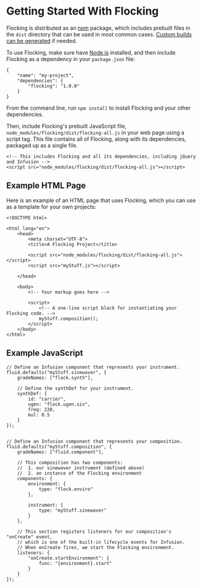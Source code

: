 # Getting Started With Flocking #

Flocking is distributed as an [npm](https://npmjs.com) package, which includes prebuilt files in the <code>dist</code> directory that can be used in most common cases. [Custom builds can be generated](building-flocking.md) if needed.

To use Flocking, make sure have [Node.js](http://nodejs.org) installed, and then include Flocking as a dependency in your <code>package.json</code> file:

    {
        "name": "my-project",
        "dependencies": {
            "flocking": "1.0.0"
        }
    }

From the command line, run <code>npm install</code> to install Flocking and your other dependencies.

Then, include Flocking's prebuilt JavaScript file, <code>node_modules/flocking/dist/flocking-all.js</code> in your web page using a script tag. This file contains all of Flocking, along with its dependencies, packaged up as a single file.

    <!-- This includes Flocking and all its dependencies, including jQuery and Infusion -->
    <script src="node_modules/flocking/dist/flocking-all.js"></script>

## Example HTML Page ##

Here is an example of an HTML page that uses Flocking, which you can use as a template for your own projects:

    <!DOCTYPE html>

    <html lang="en">
        <head>
            <meta charset="UTF-8">
            <title>A Flocking Project</title>

            <script src="node_modules/flocking/dist/flocking-all.js"></script>
            <script src="myStuff.js"></script>

        </head>

        <body>
            <!-- Your markup goes here -->

            <script>
                <!-- A one-line script block for instantiating your Flocking code. -->
                myStuff.composition();
            </script>
        </body>
    </html>

## Example JavaScript ##

    // Define an Infusion component that represents your instrument.
    fluid.defaults("myStuff.sinewaver", {
        gradeNames: ["flock.synth"],

        // Define the synthDef for your instrument.
        synthDef: {
            id: "carrier",
            ugen: "flock.ugen.sin",
            freq: 220,
            mul: 0.5
        }
    });


    // Define an Infusion component that represents your composition.
    fluid.defaults("myStuff.composition", {
        gradeNames: ["fluid.component"],

        // This composition has two components:
        //  1. our sinewaver instrument (defined above)
        //  2. an instance of the Flocking environment
        components: {
            environment: {
                type: "flock.enviro"
            },

            instrument: {
                type: "myStuff.sinewaver"
            }
        },

        // This section registers listeners for our composition's "onCreate" event,
        // which is one of the built-in lifecycle events for Infusion.
        // When onCreate fires, we start the Flocking environment.
        listeners: {
            "onCreate.startEnvironment": {
                func: "{environment}.start"
            }
        }
    });
